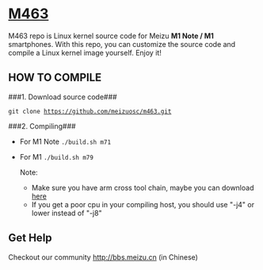 [M463](http://www.meizu.com)
=================

M463 repo is Linux kernel source code for Meizu **M1 Note / M1** smartphones. With this repo, you can customize the source code and compile a Linux kernel image yourself. Enjoy it!

HOW TO COMPILE
-----------

###1. Download source code###

  <code>git clone https://github.com/meizuosc/m463.git</code>

###2. Compiling###

* For M1 Note
  <code>./build.sh m71</code>
* For M1
  <code>./build.sh m79</code>

  Note:
  + Make sure you have arm cross tool chain, maybe you can download [here](http://www.linaro.org/downloads)
  + If you get a poor cpu in your compiling host, you should use "-j4" or lower instead of "-j8"

Get Help
--------

Checkout our community http://bbs.meizu.cn (in Chinese)

